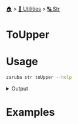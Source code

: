 <!--startTocHeader-->
[🏠](../../README.md) > [🔧 Utilities](../README.md) > [🔠 Str](README.md)
# ToUpper
<!--endTocHeader-->

# Usage

<!--startCode-->
```bash
zaruba str toUpper --help
```
 
<details>
<summary>Output</summary>
 
```````
Turn string into UPPER CASE

Usage:
  zaruba str toUpper <string> [flags]

Flags:
  -h, --help   help for toUpper
```````
</details>
<!--endCode-->

# Examples

<!--startTocSubtopic-->
<!--endTocSubtopic-->